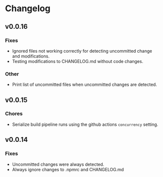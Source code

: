 # Changelog

## v0.0.16

### Fixes

- Ignored files not working correctly for detecting uncommitted change and modifications.
- Testing modifications to CHANGELOG.md without code changes.

### Other

- Print list of uncommitted files when uncommitted changes are detected.

## v0.0.15

### Chores

- Serialize build pipeline runs using the github actions `concurrency` setting.

## v0.0.14

### Fixes

- Uncommitted changes were always detected.
- Always ignore changes to .npmrc and CHANGELOG.md
